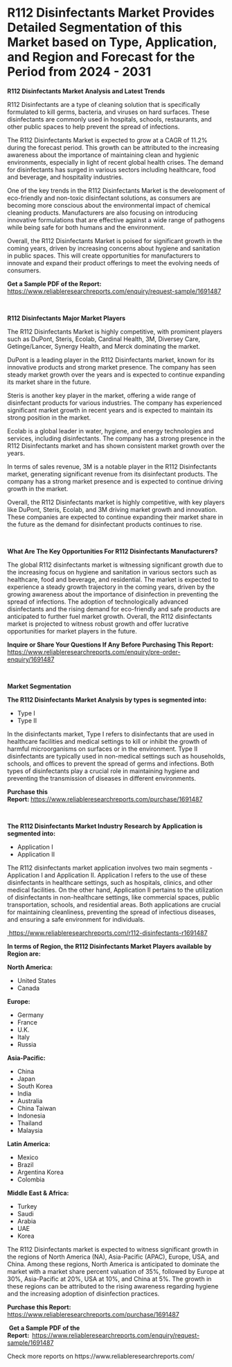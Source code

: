 <p><h1>R112 Disinfectants Market Provides Detailed Segmentation of this Market based on Type, Application, and Region and Forecast for the Period from 2024 - 2031</h1></p><p><strong>R112 Disinfectants Market Analysis and Latest Trends</strong></p>
<p><p>R112 Disinfectants are a type of cleaning solution that is specifically formulated to kill germs, bacteria, and viruses on hard surfaces. These disinfectants are commonly used in hospitals, schools, restaurants, and other public spaces to help prevent the spread of infections.</p><p>The R112 Disinfectants Market is expected to grow at a CAGR of 11.2% during the forecast period. This growth can be attributed to the increasing awareness about the importance of maintaining clean and hygienic environments, especially in light of recent global health crises. The demand for disinfectants has surged in various sectors including healthcare, food and beverage, and hospitality industries.</p><p>One of the key trends in the R112 Disinfectants Market is the development of eco-friendly and non-toxic disinfectant solutions, as consumers are becoming more conscious about the environmental impact of chemical cleaning products. Manufacturers are also focusing on introducing innovative formulations that are effective against a wide range of pathogens while being safe for both humans and the environment.</p><p>Overall, the R112 Disinfectants Market is poised for significant growth in the coming years, driven by increasing concerns about hygiene and sanitation in public spaces. This will create opportunities for manufacturers to innovate and expand their product offerings to meet the evolving needs of consumers.</p></p>
<p><strong>Get a Sample PDF of the Report:&nbsp;</strong> <a href="https://www.reliableresearchreports.com/enquiry/request-sample/1691487">https://www.reliableresearchreports.com/enquiry/request-sample/1691487</a></p>
<p>&nbsp;</p>
<p><strong>R112 Disinfectants Major Market Players</strong></p>
<p><p>The R112 Disinfectants Market is highly competitive, with prominent players such as DuPont, Steris, Ecolab, Cardinal Health, 3M, Diversey Care, Getinge/Lancer, Synergy Health, and Merck dominating the market. </p><p>DuPont is a leading player in the R112 Disinfectants market, known for its innovative products and strong market presence. The company has seen steady market growth over the years and is expected to continue expanding its market share in the future. </p><p>Steris is another key player in the market, offering a wide range of disinfectant products for various industries. The company has experienced significant market growth in recent years and is expected to maintain its strong position in the market. </p><p>Ecolab is a global leader in water, hygiene, and energy technologies and services, including disinfectants. The company has a strong presence in the R112 Disinfectants market and has shown consistent market growth over the years. </p><p>In terms of sales revenue, 3M is a notable player in the R112 Disinfectants market, generating significant revenue from its disinfectant products. The company has a strong market presence and is expected to continue driving growth in the market.</p><p>Overall, the R112 Disinfectants market is highly competitive, with key players like DuPont, Steris, Ecolab, and 3M driving market growth and innovation. These companies are expected to continue expanding their market share in the future as the demand for disinfectant products continues to rise.</p></p>
<p>&nbsp;</p>
<p><strong>What Are The Key Opportunities For R112 Disinfectants Manufacturers?</strong></p>
<p><p>The global R112 disinfectants market is witnessing significant growth due to the increasing focus on hygiene and sanitation in various sectors such as healthcare, food and beverage, and residential. The market is expected to experience a steady growth trajectory in the coming years, driven by the growing awareness about the importance of disinfection in preventing the spread of infections. The adoption of technologically advanced disinfectants and the rising demand for eco-friendly and safe products are anticipated to further fuel market growth. Overall, the R112 disinfectants market is projected to witness robust growth and offer lucrative opportunities for market players in the future.</p></p>
<p><strong>Inquire or Share Your Questions If Any Before Purchasing This Report:</strong> <a href="https://www.reliableresearchreports.com/enquiry/pre-order-enquiry/1691487">https://www.reliableresearchreports.com/enquiry/pre-order-enquiry/1691487</a></p>
<p>&nbsp;</p>
<p><strong>Market Segmentation</strong></p>
<p><strong>The R112 Disinfectants Market Analysis by types is segmented into:</strong></p>
<p><ul><li>Type I</li><li>Type II</li></ul></p>
<p><p>In the disinfectants market, Type I refers to disinfectants that are used in healthcare facilities and medical settings to kill or inhibit the growth of harmful microorganisms on surfaces or in the environment. Type II disinfectants are typically used in non-medical settings such as households, schools, and offices to prevent the spread of germs and infections. Both types of disinfectants play a crucial role in maintaining hygiene and preventing the transmission of diseases in different environments.</p></p>
<p><strong>Purchase this Report:&nbsp;</strong><a href="https://www.reliableresearchreports.com/purchase/1691487">https://www.reliableresearchreports.com/purchase/1691487</a></p>
<p>&nbsp;</p>
<p><strong>The R112 Disinfectants Market Industry Research by Application is segmented into:</strong></p>
<p><ul><li>Application I</li><li>Application II</li></ul></p>
<p><p>The R112 disinfectants market application involves two main segments - Application I and Application II. Application I refers to the use of these disinfectants in healthcare settings, such as hospitals, clinics, and other medical facilities. On the other hand, Application II pertains to the utilization of disinfectants in non-healthcare settings, like commercial spaces, public transportation, schools, and residential areas. Both applications are crucial for maintaining cleanliness, preventing the spread of infectious diseases, and ensuring a safe environment for individuals.</p></p>
<p><a href="https://www.reliableresearchreports.com/r112-disinfectants-r1691487">&nbsp;https://www.reliableresearchreports.com/r112-disinfectants-r1691487</a></p>
<p><strong>In terms of Region, the R112 Disinfectants Market Players available by Region are:</strong></p>
<p>
    <p> <strong> North America: </strong>
        <ul>
            <li>United States</li>
            <li>Canada</li>
        </ul>
        </p> 
    <p> <strong> Europe: </strong>
        <ul>
            <li>Germany</li>
            <li>France</li>
            <li>U.K.</li>
            <li>Italy</li>
            <li>Russia</li>
        </ul>
        </p> 
    <p> <strong> Asia-Pacific: </strong>
        <ul>
            <li>China</li>
            <li>Japan</li>
            <li>South Korea</li>
            <li>India</li>
            <li>Australia</li>
            <li>China Taiwan</li>
            <li>Indonesia</li>
            <li>Thailand</li>
            <li>Malaysia</li>
        </ul>
        </p> 
    <p> <strong> Latin America: </strong>
        <ul>
            <li>Mexico</li>
            <li>Brazil</li>
            <li>Argentina Korea</li>
            <li>Colombia</li>
        </ul>
        </p> 
    <p> <strong> Middle East & Africa: </strong>
        <ul>
            <li>Turkey</li>
            <li>Saudi</li>
            <li>Arabia</li>
            <li>UAE</li>
            <li>Korea</li>
        </ul>
    </p>
    </p>
<p><p>The R112 Disinfectants market is expected to witness significant growth in the regions of North America (NA), Asia-Pacific (APAC), Europe, USA, and China. Among these regions, North America is anticipated to dominate the market with a market share percent valuation of 35%, followed by Europe at 30%, Asia-Pacific at 20%, USA at 10%, and China at 5%. The growth in these regions can be attributed to the rising awareness regarding hygiene and the increasing adoption of disinfection practices.</p></p>
<p><strong>Purchase this Report: </strong><a href="https://www.reliableresearchreports.com/purchase/1691487">https://www.reliableresearchreports.com/purchase/1691487</a></p>
<p>&nbsp;<strong>Get a Sample PDF of the Report:&nbsp;&nbsp;</strong><a href="https://www.reliableresearchreports.com/enquiry/request-sample/1691487">https://www.reliableresearchreports.com/enquiry/request-sample/1691487</a></p>
<p><strong></strong></p>
<p>Check more reports on https://www.reliableresearchreports.com/</p>